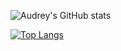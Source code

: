 ![Audrey's GitHub stats](https://github-readme-stats-sigma-five.vercel.app/api?username=audreyfabiola&theme=rose_pine&show_icons=true)

[![Top Langs](https://github-readme-stats.vercel.app/api/top-langs/?username=audreyfabiola&theme=rose_pine)](https://github.com/anuraghazra/github-readme-stats)
